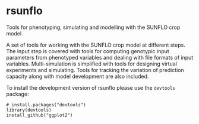 # rsunflo
Tools for phenotyping, simulating and modelling with the SUNFLO crop model

A set of tools for working with the SUNFLO crop model at different steps. 
The input step is covered with tools for computing genotypic input parameters from phenotyped variables and dealing with file formats of input variables.
Multi-simulation is simplified with tools for designing virtual experiments and simulating.
Tools for tracking the variation of prediction capacity along with model development are also included.

To install the development version of rsunflo please use the `devtools` package:

    # install.packages("devtools")
    library(devtools)
    install_github("ggplot2")

